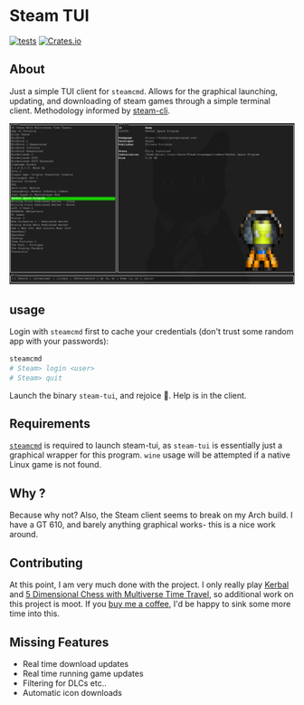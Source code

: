 # Steam TUI
[![tests](https://github.com/dmadisetti/steam-tui/actions/workflows/test.yml/badge.svg?branch=main)](https://github.com/dmadisetti/steam-tui/actions/workflows/test.yml) [![Crates.io](https://img.shields.io/crates/v/steam-tui.svg)](https://crates.io/crates/steam-tui)

## About
Just a simple TUI client for `steamcmd`. Allows for the graphical launching,
updating, and downloading of steam games through a simple terminal client.
Methodology informed by [steam-cli](https://github.com/berenm/steam-cli).

<p align="center">
  <img width="600" alt="Example of rules_euler in action" src="screenshot.png">
</p>

## usage

Login with `steamcmd` first to cache your credentials (don't trust some random app with your passwords):
```bash
steamcmd
# Steam> login <user>
# Steam> quit
```
Launch the binary `steam-tui`, and rejoice :tada:. Help is in the client.

## Requirements

[`steamcmd`](https://wiki.archlinux.org/title/steam#SteamCMD) is required to
launch steam-tui, as `steam-tui` is essentially just a graphical wrapper for
this program. `wine` usage will be attempted if a native Linux game is not
found.

## Why ?
Because why not? Also, the Steam client seems to break on my Arch build. I have
a GT 610, and barely anything graphical works- this is a nice work around.

## Contributing

At this point, I am very much done with the project. I only really play
[Kerbal](https://www.kerbalspaceprogram.com/) and [5 Dimensional Chess with
Multiverse Time Travel](https://www.5dchesswithmultiversetimetravel.com/), so
additional work on this project is moot. If you [buy me a
coffee](https://github.com/sponsors/dmadisetti), I'd be happy to sink some more
time into this.

## Missing Features

- Real time download updates
- Real time running game updates
- Filtering for DLCs etc..
- Automatic icon downloads
